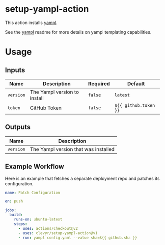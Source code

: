 # setup-yampl-action

This action installs [yampl](https://github.com/clevyr/yampl).

See the [yampl](https://github.com/clevyr/yampl#readme) readme for more details on yampl templating capabilities.

# Usage

## Inputs
| Name      | Description                  | Required | Default               |
|-----------|------------------------------|----------|-----------------------|
| `version` | The Yampl version to install | `false`  | `latest`              |
| `token`   | GitHub Token                 | `false`  | `${{ github.token }}` |

## Outputs

| Name      | Description                          |
|-----------|--------------------------------------|
| `version` | The Yampl version that was installed |

## Example Workflow

Here is an example that fetches a separate deployment repo and patches its configuration.

```yaml
name: Patch Configuration

on: push

jobs:
  build:
    runs-on: ubuntu-latest
    steps:
      - uses: actions/checkout@v2
      - uses: clevyr/setup-yampl-action@v1
      - run: yampl config.yaml --value sha=${{ github.sha }}
```
